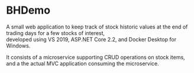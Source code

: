 # BHDemo

A small web application to keep track of stock historic values at the end of trading days for a few  stocks of interest,  
developed using VS 2019, ASP.NET Core 2.2, and Docker Desktop for Windows.

It consists of a microservice supporting CRUD operations on stock items, and a the actual MVC application consuming the microservice.
